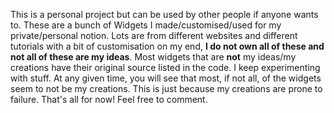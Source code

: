 This is a personal project but can be used by other people if anyone wants to. 
These are a bunch of Widgets I made/customised/used for my private/personal notion. 
Lots are from different websites and different tutorials with a bit of customisation on my end, **I do not own all of these and not all of these are my ideas**. 
Most widgets that are **not** my ideas/my creations have their original source listed in the code.
I keep experimenting with stuff. At any given time, you will see that most, if not all, of the widgets seem to not be my creations. This is just because my creations are prone to failure. That's all for now! Feel free to comment.
